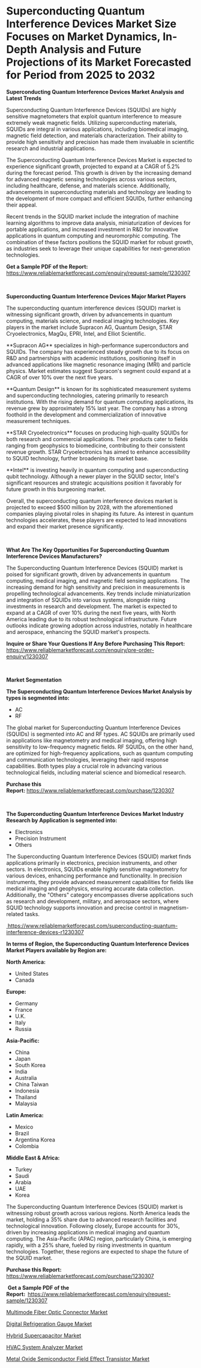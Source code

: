 <p><h1>Superconducting Quantum Interference Devices Market Size Focuses on Market Dynamics, In-Depth Analysis and Future Projections of its Market Forecasted for Period from 2025 to 2032</h1></p><p><strong>Superconducting Quantum Interference Devices Market Analysis and Latest Trends</strong></p>
<p><p>Superconducting Quantum Interference Devices (SQUIDs) are highly sensitive magnetometers that exploit quantum interference to measure extremely weak magnetic fields. Utilizing superconducting materials, SQUIDs are integral in various applications, including biomedical imaging, magnetic field detection, and materials characterization. Their ability to provide high sensitivity and precision has made them invaluable in scientific research and industrial applications.</p><p>The Superconducting Quantum Interference Devices Market is expected to experience significant growth, projected to expand at a CAGR of 5.2% during the forecast period. This growth is driven by the increasing demand for advanced magnetic sensing technologies across various sectors, including healthcare, defense, and materials science. Additionally, advancements in superconducting materials and technology are leading to the development of more compact and efficient SQUIDs, further enhancing their appeal.</p><p>Recent trends in the SQUID market include the integration of machine learning algorithms to improve data analysis, miniaturization of devices for portable applications, and increased investment in R&D for innovative applications in quantum computing and neuromorphic computing. The combination of these factors positions the SQUID market for robust growth, as industries seek to leverage their unique capabilities for next-generation technologies.</p></p>
<p><strong>Get a Sample PDF of the Report:&nbsp;</strong> <a href="https://www.reliablemarketforecast.com/enquiry/request-sample/1230307?utm_campaign=1893&utm_medium=2&utm_source=Github&utm_content=ia&utm_term=06042025&utm_id=superconducting-quantum-interference-devices">https://www.reliablemarketforecast.com/enquiry/request-sample/1230307</a></p>
<p>&nbsp;</p>
<p><strong>Superconducting Quantum Interference Devices Major Market Players</strong></p>
<p><p>The superconducting quantum interference devices (SQUID) market is witnessing significant growth, driven by advancements in quantum computing, materials science, and medical imaging technologies. Key players in the market include Supracon AG, Quantum Design, STAR Cryoelectronics, MagQu, EPRI, Intel, and Elliot Scientific.</p><p>**Supracon AG** specializes in high-performance superconductors and SQUIDs. The company has experienced steady growth due to its focus on R&D and partnerships with academic institutions, positioning itself in advanced applications like magnetic resonance imaging (MRI) and particle physics. Market estimates suggest Supracon's segment could expand at a CAGR of over 10% over the next five years.</p><p>**Quantum Design** is known for its sophisticated measurement systems and superconducting technologies, catering primarily to research institutions. With the rising demand for quantum computing applications, its revenue grew by approximately 15% last year. The company has a strong foothold in the development and commercialization of innovative measurement techniques.</p><p>**STAR Cryoelectronics** focuses on producing high-quality SQUIDs for both research and commercial applications. Their products cater to fields ranging from geophysics to biomedicine, contributing to their consistent revenue growth. STAR Cryoelectronics has aimed to enhance accessibility to SQUID technology, further broadening its market base.</p><p>**Intel** is investing heavily in quantum computing and superconducting qubit technology. Although a newer player in the SQUID sector, Intel's significant resources and strategic acquisitions position it favorably for future growth in this burgeoning market. </p><p>Overall, the superconducting quantum interference devices market is projected to exceed $500 million by 2028, with the aforementioned companies playing pivotal roles in shaping its future. As interest in quantum technologies accelerates, these players are expected to lead innovations and expand their market presence significantly.</p></p>
<p>&nbsp;</p>
<p><strong>What Are The Key Opportunities For Superconducting Quantum Interference Devices Manufacturers?</strong></p>
<p><p>The Superconducting Quantum Interference Devices (SQUID) market is poised for significant growth, driven by advancements in quantum computing, medical imaging, and magnetic field sensing applications. The increasing demand for high sensitivity and precision in measurements is propelling technological advancements. Key trends include miniaturization and integration of SQUIDs into various systems, alongside rising investments in research and development. The market is expected to expand at a CAGR of over 10% during the next five years, with North America leading due to its robust technological infrastructure. Future outlooks indicate growing adoption across industries, notably in healthcare and aerospace, enhancing the SQUID market's prospects.</p></p>
<p><strong>Inquire or Share Your Questions If Any Before Purchasing This Report:</strong> <a href="https://www.reliablemarketforecast.com/enquiry/pre-order-enquiry/1230307?utm_campaign=1893&utm_medium=2&utm_source=Github&utm_content=ia&utm_term=06042025&utm_id=superconducting-quantum-interference-devices">https://www.reliablemarketforecast.com/enquiry/pre-order-enquiry/1230307</a></p>
<p>&nbsp;</p>
<p><strong>Market Segmentation</strong></p>
<p><strong>The Superconducting Quantum Interference Devices Market Analysis by types is segmented into:</strong></p>
<p><ul><li>AC</li><li>RF</li></ul></p>
<p><p>The global market for Superconducting Quantum Interference Devices (SQUIDs) is segmented into AC and RF types. AC SQUIDs are primarily used in applications like magnetometry and medical imaging, offering high sensitivity to low-frequency magnetic fields. RF SQUIDs, on the other hand, are optimized for high-frequency applications, such as quantum computing and communication technologies, leveraging their rapid response capabilities. Both types play a crucial role in advancing various technological fields, including material science and biomedical research.</p></p>
<p><strong>Purchase this Report:&nbsp;</strong><a href="https://www.reliablemarketforecast.com/purchase/1230307?utm_campaign=1893&utm_medium=2&utm_source=Github&utm_content=ia&utm_term=06042025&utm_id=superconducting-quantum-interference-devices">https://www.reliablemarketforecast.com/purchase/1230307</a></p>
<p>&nbsp;</p>
<p><strong>The Superconducting Quantum Interference Devices Market Industry Research by Application is segmented into:</strong></p>
<p><ul><li>Electronics</li><li>Precision Instrument</li><li>Others</li></ul></p>
<p><p>The Superconducting Quantum Interference Devices (SQUID) market finds applications primarily in electronics, precision instruments, and other sectors. In electronics, SQUIDs enable highly sensitive magnetometry for various devices, enhancing performance and functionality. In precision instruments, they provide advanced measurement capabilities for fields like medical imaging and geophysics, ensuring accurate data collection. Additionally, the "Others" category encompasses diverse applications such as research and development, military, and aerospace sectors, where SQUID technology supports innovation and precise control in magnetism-related tasks.</p></p>
<p><a href="https://www.reliablemarketforecast.com/superconducting-quantum-interference-devices-r1230307?utm_campaign=1893&utm_medium=2&utm_source=Github&utm_content=ia&utm_term=06042025&utm_id=superconducting-quantum-interference-devices">&nbsp;https://www.reliablemarketforecast.com/superconducting-quantum-interference-devices-r1230307</a></p>
<p><strong>In terms of Region, the Superconducting Quantum Interference Devices Market Players available by Region are:</strong></p>
<p>
    <p> <strong> North America: </strong>
        <ul>
            <li>United States</li>
            <li>Canada</li>
        </ul>
        </p> 
    <p> <strong> Europe: </strong>
        <ul>
            <li>Germany</li>
            <li>France</li>
            <li>U.K.</li>
            <li>Italy</li>
            <li>Russia</li>
        </ul>
        </p> 
    <p> <strong> Asia-Pacific: </strong>
        <ul>
            <li>China</li>
            <li>Japan</li>
            <li>South Korea</li>
            <li>India</li>
            <li>Australia</li>
            <li>China Taiwan</li>
            <li>Indonesia</li>
            <li>Thailand</li>
            <li>Malaysia</li>
        </ul>
        </p> 
    <p> <strong> Latin America: </strong>
        <ul>
            <li>Mexico</li>
            <li>Brazil</li>
            <li>Argentina Korea</li>
            <li>Colombia</li>
        </ul>
        </p> 
    <p> <strong> Middle East & Africa: </strong>
        <ul>
            <li>Turkey</li>
            <li>Saudi</li>
            <li>Arabia</li>
            <li>UAE</li>
            <li>Korea</li>
        </ul>
    </p>
    </p>
<p><p>The Superconducting Quantum Interference Devices (SQUID) market is witnessing robust growth across various regions. North America leads the market, holding a 35% share due to advanced research facilities and technological innovation. Following closely, Europe accounts for 30%, driven by increasing applications in medical imaging and quantum computing. The Asia-Pacific (APAC) region, particularly China, is emerging rapidly, with a 25% share, fueled by rising investments in quantum technologies. Together, these regions are expected to shape the future of the SQUID market.</p></p>
<p><strong>Purchase this Report: </strong><a href="https://www.reliablemarketforecast.com/purchase/1230307?utm_campaign=1893&utm_medium=2&utm_source=Github&utm_content=ia&utm_term=06042025&utm_id=superconducting-quantum-interference-devices">https://www.reliablemarketforecast.com/purchase/1230307</a></p>
<p>&nbsp;<strong>Get a Sample PDF of the Report:&nbsp;&nbsp;</strong><a href="https://www.reliablemarketforecast.com/enquiry/request-sample/1230307?utm_campaign=1893&utm_medium=2&utm_source=Github&utm_content=ia&utm_term=06042025&utm_id=superconducting-quantum-interference-devices">https://www.reliablemarketforecast.com/enquiry/request-sample/1230307</a></p>
<p><strong></strong></p>
<p><p><a href="https://github.com/firdwsermald/Market-Research-Report-List-1/blob/main/multimode-fiber-optic-connector-market.md?utm_campaign=1893&utm_medium=2&utm_source=Github&utm_content=ia&utm_term=06042025&utm_id=superconducting-quantum-interference-devices">Multimode Fiber Optic Connector Market</a></p><p><a href="https://github.com/fontshatintj/Market-Research-Report-List-1/blob/main/digital-refrigeration-gauge-market.md?utm_campaign=1893&utm_medium=2&utm_source=Github&utm_content=ia&utm_term=06042025&utm_id=superconducting-quantum-interference-devices">Digital Refrigeration Gauge Market</a></p><p><a href="https://github.com/etapaqanee/Market-Research-Report-List-1/blob/main/hybrid-supercapacitor-market.md?utm_campaign=1893&utm_medium=2&utm_source=Github&utm_content=ia&utm_term=06042025&utm_id=superconducting-quantum-interference-devices">Hybrid Supercapacitor Market</a></p><p><a href="https://github.com/winjelequegt/Market-Research-Report-List-1/blob/main/hvac-system-analyzer-market.md?utm_campaign=1893&utm_medium=2&utm_source=Github&utm_content=ia&utm_term=06042025&utm_id=superconducting-quantum-interference-devices">HVAC System Analyzer Market</a></p><p><a href="https://github.com/wilzeryammy/Market-Research-Report-List-1/blob/main/metal-oxide-semiconductor-field-effect-transistor-market.md?utm_campaign=1893&utm_medium=2&utm_source=Github&utm_content=ia&utm_term=06042025&utm_id=superconducting-quantum-interference-devices">Metal Oxide Semiconductor Field Effect Transistor Market</a></p></p>